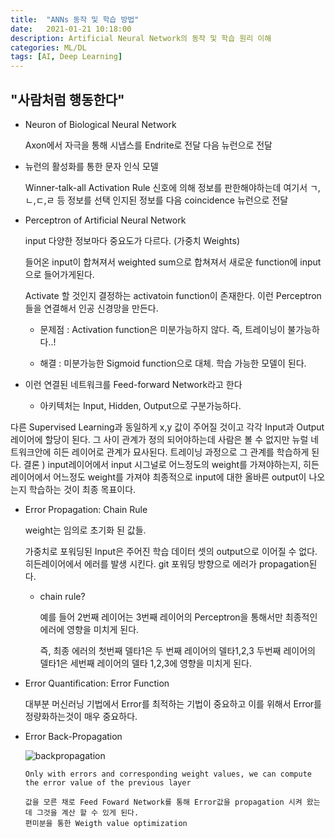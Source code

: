 ```yaml
---
title:  "ANNs 동작 및 학습 방법"
date:   2021-01-21 10:18:00
description: Artificial Neural Network의 동작 및 학습 원리 이해
categories: ML/DL
tags: [AI, Deep Learning]
---
```


## "사람처럼 행동한다"

+ Neuron of Biological Neural Network

    Axon에서 자극을 통해 시냅스를 Endrite로 전달 다음 뉴런으로 전달

+ 뉴런의 활성화를 통한 문자 인식 모델

    Winner-talk-all Activation Rule
    신호에 의해 정보를 판한해야하는데 여기서 ㄱ,ㄴ,ㄷ,ㄹ 등 정보를 선택
    인지된 정보를 다음 coincidence 뉴런으로 전달

+ Perceptron of Artificial Neural Network 

    input 다양한 정보마다 중요도가 다르다. (가중치 Weights) 

    들어온 input이 합쳐져서 weighted sum으로 합쳐져서 새로운 function에 input으로 들어가게된다.

    Activate 할 것인지 결정하는 activatoin function이 존재한다.
    이런 Perceptron들을 연결해서 인공 신경망을 만든다.
    

    - 문제점 : Activation function은 미분가능하지 않다. 즉, 트레이닝이 불가능하다..!

    - 해결 : 미분가능한 Sigmoid function으로 대체. 학습 가능한 모델이 된다.


+ 이런 연결된 네트워크를 Feed-forward Network라고 한다
  - 아키텍처는 Input, Hidden, Output으로 구분가능하다.

다른 Supervised Learning과 동일하게 x,y 값이 주어질 것이고 각각 Input과 Output 레이어에 할당이 된다. 
그 사이 관계가 정의 되어야하는데 사람은 볼 수 없지만 뉴럴 네트워크안에 히든 레이어로 관계가 묘사된다.
트레이닝 과정으로 그 관계를 학습하게 된다.
결론 ) input레이어에서 input 시그널로 어느정도의 weight를 가져야하는지, 히든 레이어에서 어느정도 weight를 가져야 최종적으로 input에 대한 올바른 output이 나오는지 학습하는 것이 최종 목표이다.


+ Error Propagation: Chain Rule

    weight는 임의로 초기화 된 값들.

    가중치로 포워딩된 Input은 주어진 학습 데이터 셋의 output으로 이어질 수 없다. 히든레이어에서 에러를 발생 시킨다. 
git
    포워딩 방향으로 에러가 propagation된다.

    + chain rule? 

      예를 들어 2번째 레이어는 3번째 레이어의 Perceptron을 통해서만 최종적인 에러에 영향을 미치게 된다. 

      즉, 최종 에러의 첫번째 델타1은 두 번째 레이어의 델타1,2,3 두번째 레이어의 델타1은 세번째 레이어의 델타 1,2,3에 영향을 미치게 된다.

+ Error Quantification: Error Function

    대부분 머신러닝 기법에서 Error를 최적하는 기법이 중요하고 이를 위해서 Error를 정량화하는것이 매우 중요하다.

+ Error Back-Propagation


   ![backpropagation](https://i.stack.imgur.com/7Ui1C.png)

      Only with errors and corresponding weight values, we can compute the error value of the previous layer
      
      값을 모른 채로 Feed Foward Network를 통해 Error값을 propagation 시켜 왔는데 그것을 계산 할 수 있게 된다.
      편미분을 통한 Weigth value optimization
    
    


  

    
